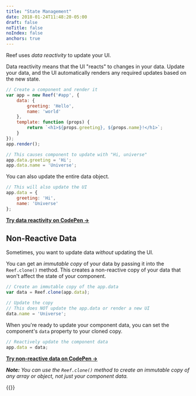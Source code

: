 ```yaml
---
title: "State Management"
date: 2018-01-24T11:48:20-05:00
draft: false
noTitle: false
noIndex: false
anchors: true
---
```


Reef uses *data reactivity* to update your UI.

Data reactivity means that the UI "reacts" to changes in your data. Update your data, and the UI automatically renders any required updates based on the new state.

```js
// Create a component and render it
var app = new Reef('#app', {
	data: {
		greeting: 'Hello',
		name: 'world'
	},
	template: function (props) {
		return `<h1>${props.greeting}, ${props.name}!</h1>`;
	}
});
app.render();

// This causes component to update with "Hi, universe"
app.data.greeting = 'Hi';
app.data.name = 'Universe';
```

You can also update the entire data object.

```js
// This will also update the UI
app.data = {
	greeting: 'Hi',
	name: 'Universe'
};
```

**[Try data reactivity on CodePen &rarr;](https://codepen.io/cferdinandi/pen/MWarYLP)**


## Non-Reactive Data

Sometimes, you want to update data *without* updating the UI.

You can get an *immutable copy* of your data by passing it into the `Reef.clone()` method. This creates a non-reactive copy of your data that won't affect the state of your component.

```js
// Create an immutable copy of the app.data
var data = Reef.clone(app.data);

// Update the copy
// This does NOT update the app.data or render a new UI
data.name = 'Universe';
```

When you're ready to update your component data, you can set the component's `data` property to your cloned copy.

```js
// Reactively update the component data
app.data = data;
```

**[Try non-reactive data on CodePen &rarr;](https://codepen.io/cferdinandi/pen/vYNpEPX)**

_**Note:** You can use the `Reef.clone()` method to create an immutable copy of any array or object, not just your component data._

{{<mailchimp intro="true">}}